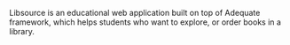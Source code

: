 Libsource is an educational web application built on top of Adequate framework, which helps students who want to explore, or order books in a library.
